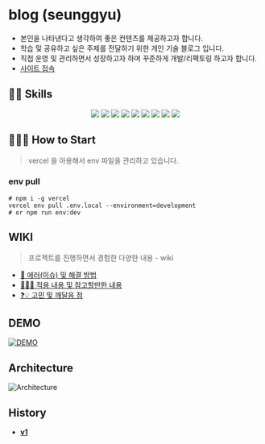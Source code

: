 # blog (seunggyu)
- 본인을 나타낸다고 생각하여 좋은 컨텐츠를 제공하고자 합니다.  
- 학습 및 공유하고 싶은 주제를 전달하기 위한 개인 기술 블로그 입니다.
- 직접 운영 및 관리하면서 성장하고자 하며 꾸준하게 개발/리팩토링 하고자 합니다.
- [사이트 접속](https://kimseunggyu.vercel.app/)

## 👨‍💻 Skills
<p align='center'>
  <img src="https://img.shields.io/badge/Typescript-v4.5.4-blue?logo=typescript"/>
  <img src="https://img.shields.io/badge/React-v17.0.2-blue?logo=React"/>
  <img src="https://img.shields.io/badge/nextjs-latest-white?logo=Next.js"/>
  <img src="https://img.shields.io/badge/emotion-v11.9.0-pink?logo=styled-components">
  <img src="https://img.shields.io/badge/Jest-v27.4.5-C21325?logo=Jest"/>
  <img src="https://img.shields.io/badge/Testing Library-v12.1.2-E33332?logo=Testing Library"/>
  <img src="https://img.shields.io/badge/Cypress-v10.0.3-17202C?logo=Cypress"/>
  <img src="https://img.shields.io/badge/vercel-%20-white?logo=Vercel"/>
  <img src="https://img.shields.io/badge/GitHub Actions-%20-2088FF?logo=GitHub Actions"/>
</p>

## 👨🏻‍💻 How to Start
> vercel 을 아용해서 env 파일을 관리하고 있습니다.

### env pull
```shell
# npm i -g vercel
vercel env pull .env.local --environment=development
# or npm run env:dev
```



## WIKI
> 프로젝트를 진행하면서 경험한 다양한 내용 - wiki
- [🐛 에러(이슈) 및 해결 방법](https://github.com/KIMSEUNGGYU/blog/wiki/%F0%9F%90%9B-%EC%97%90%EB%9F%AC(%EC%9D%B4%EC%8A%88)-%EB%B0%8F-%ED%95%B4%EA%B2%B0-%EB%B0%A9%EB%B2%95)
- [👨‍💻🤔 적용 내용 및 참고할만한 내용](https://github.com/KIMSEUNGGYU/blog/wiki/%F0%9F%91%A8%E2%80%8D%F0%9F%92%BB%F0%9F%A4%94-%EC%A0%81%EC%9A%A9-%EB%82%B4%EC%9A%A9-%EB%B0%8F-%EC%B0%B8%EA%B3%A0%ED%95%A0%EB%A7%8C%ED%95%9C-%EB%82%B4%EC%9A%A9)
- [❓💡 고민 및 깨달음 점](https://github.com/KIMSEUNGGYU/blog/wiki/%E2%9D%93%F0%9F%92%A1-%EA%B3%A0%EB%AF%BC-%EB%B0%8F-%EA%B9%A8%EB%8B%AC%EC%9D%8C-%EC%A0%90)

## DEMO
[![DEMO](https://user-images.githubusercontent.com/45627868/174495446-72a220fa-2fcc-4c67-812a-a40be10fa94f.png)](https://youtu.be/a07aelw85m0)

## Architecture
![Architecture](https://user-images.githubusercontent.com/45627868/174496386-3a1497f5-8347-48b9-a467-d40efecc90f4.png)

## History
- [**v1**](https://github.com/KIMSEUNGGYU/seunggyu)
